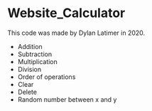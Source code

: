 # Website_Calculator
This code was made by Dylan Latimer in 2020. 
- Addition
- Subtraction
- Multiplication
- Division
- Order of operations
- Clear
- Delete
- Random number between x and y
